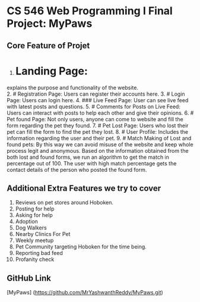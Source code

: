 # CS 546 Web Programming I Final Project: MyPaws


## Core Feature of Projet
1. # Landing Page:
 explains the purpose and functionality of the website.  
2. #  Registration Page: 
Users can register their accounts here. 
3. # Login Page: 
Users can login here. 
4. ### Live Feed Page: 
User can see live feed with latest posts and questions. 
5. # Comments for Posts on Live Feed: 
Users can interact with posts to help each other and give their opinions. 
6. # Pet found Page: 
Not only users, anyone can come to website and fill the 
form regarding the pet they found. 
7. # Pet Lost Page: 
Users who lost their pet can fill the form to find the pet they lost. 
8. #  User Profile:
 Includes the information regarding the user and their pet. 
9.  #  Match Making of Lost and found pets: 
By this way we can avoid misuse of the website and keep whole process legit and anonymous. Based on the information obtained from the both lost and found forms, we run an algorithm to get the match in percentage out of 100. The user with high match percentage gets the contact details of the person who posted the found form. 

## Additional Extra Features we try to cover
1. Reviews on pet stores around Hoboken. 
2. Posting for help 
3. Asking for help 
4. Adoption 
5. Dog Walkers 
6. Nearby Clinics For Pet 
7. Weekly meetup
8. Pet Community targeting Hoboken for the time being. 
9. Reporting bad feed 
10. Profanity check 


## GitHub Link

[MyPaws] (https://github.com/MrYashwanthReddy/MyPaws.git)

